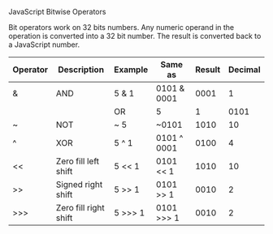 JavaScript Bitwise Operators

Bit operators work on 32 bits numbers.
Any numeric operand in the operation is converted into a 32 bit number. The result is converted back to a JavaScript number.

| Operator | Description | Example | Same as | Result | Decimal |
|----------|-------------|---------|---------|--------|---------|
| & | AND | 5 & 1 | 0101 & 0001 | 0001 | 1 |
| | | OR | 5 | 1 | 0101 | 0001 | 0101 | 5 |
| ~ | NOT | ~ 5 | ~0101 | 1010 | 10 |
| ^ | XOR | 5 ^ 1 | 0101 ^ 0001 | 0100 | 4 |
| << | Zero fill left shift | 5 << 1 | 0101 << 1 | 1010 | 10 |
| >> | Signed right shift | 5 >> 1 | 0101 >> 1 | 0010 | 2 |
| >>> | Zero fill right shift | 5 >>> 1 | 0101 >>> 1 | 0010 | 2 |
